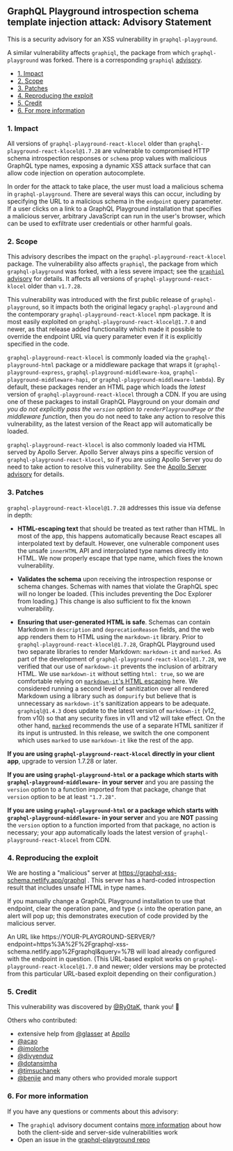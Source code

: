## GraphQL Playground introspection schema template injection attack: Advisory Statement

This is a security advisory for an XSS vulnerability in `graphql-playground`.

A similar vulnerability affects `graphiql`, the package from which `graphql-playground` was forked. There is a corresponding `graphiql` [advisory](https://github.com/graphql/graphiql/security/advisories/GHSA-x4r7-m2q9-69c8).

- [1. Impact](#1-impact)
- [2. Scope](#2-scope)
- [3. Patches](#3-patches)
- [4. Reproducing the exploit](#4-reproducing-the-exploit)
- [5. Credit](#5-credit)
- [6. For more information](#6-for-more-information)

### 1. Impact

All versions of `graphql-playground-react-klocel` older than `graphql-playground-react-klocel@1.7.28` are vulnerable to compromised HTTP schema introspection responses or `schema` prop values with malicious GraphQL type names, exposing a dynamic XSS attack surface that can allow code injection on operation autocomplete.

In order for the attack to take place, the user must load a malicious schema in `graphql-playground`. There are several ways this can occur, including by specifying the URL to a malicious schema in the `endpoint` query parameter. If a user clicks on a link to a GraphQL Playground installation that specifies a malicious server, arbitrary JavaScript can run in the user's browser, which can be used to exfiltrate user credentials or other harmful goals.

### 2. Scope

This advisory describes the impact on the `graphql-playground-react-klocel` package. The vulnerability also affects `graphiql`, the package from which `graphql-playground` was forked, with a less severe impact; see the [`graphiql` advisory](https://github.com/graphql/graphiql/security/advisories/GHSA-x4r7-m2q9-69c8) for details. It affects all versions of `graphql-playground-react-klocel` older than `v1.7.28`.

This vulnerability was introduced with the first public release of `graphql-playground`, so it impacts both the original legacy `graphql-playground` and the contemporary `graphql-playground-react-klocel` npm package. It is most easily exploited on `graphql-playground-react-klocel@1.7.0` and newer, as that release added functionality which made it possible to override the endpoint URL via query parameter even if it is explicitly specified in the code.

`graphql-playground-react-klocel` is commonly loaded via the `graphql-playground-html` package or a middleware package that wraps it (`graphql-playground-express`, `graphql-playground-middleware-koa`, `graphql-playground-middleware-hapi`, or `graphql-playground-middleware-lambda`). By default, these packages render an HTML page which loads the *latest* version of `graphql-playground-react-klocel` through a CDN. If you are using one of these packages to install GraphQL Playground on your domain *and you do not explicitly pass the `version` option to `renderPlaygroundPage` or the middleware function*, then you do not need to take any action to resolve this vulnerability, as the latest version of the React app will automatically be loaded.

`graphql-playground-react-klocel` is also commonly loaded via HTML served by Apollo Server. Apollo Server always pins a specific version of `graphql-playground-react-klocel`, so if you are using Apollo Server you do need to take action to resolve this vulnerability. See the [Apollo Server advisory](https://github.com/apollographql/apollo-server/security/advisories/GHSA-qm7x-rc44-rrqw) for details.


### 3. Patches

`graphql-playground-react-klocel@1.7.28` addresses this issue via defense in depth:

- **HTML-escaping text** that should be treated as text rather than HTML. In most of the app, this happens automatically because React escapes all interpolated text by default. However, one vulnerable component uses the unsafe `innerHTML` API and interpolated type names directly into HTML. We now properly escape that type name, which fixes the known vulnerability.

- **Validates the schema** upon receiving the introspection response or schema changes. Schemas with names that violate the GraphQL spec will no longer be loaded. (This includes preventing the Doc Explorer from loading.) This change is also sufficient to fix the known vulnerability.

- **Ensuring that user-generated HTML is safe**. Schemas can contain Markdown in `description` and `deprecationReason` fields, and the web app renders them to HTML using the `markdown-it` library. Prior to `graphql-playground-react-klocel@1.7.28`, GraphQL Playground used two separate libraries to render Markdown: `markdown-it` and `marked`. As part of the development of `graphql-playground-react-klocel@1.7.28`, we verified that our use of `markdown-it` prevents the inclusion of arbitrary HTML. We use `markdown-it` without setting `html: true`, so we are comfortable relying on [`markdown-it`'s HTML escaping](https://github.com/markdown-it/markdown-it/blob/master/docs/security.md) here. We considered running a second level of sanitization over all rendered Markdown using a library such as `dompurify` but believe that is unnecessary as `markdown-it`'s sanitization appears to be adequate. `graphiql@1.4.3` does update to the latest version of `markdown-it` (v12, from v10) so that any security fixes in v11 and v12 will take effect. On the other hand, [`marked`](https://github.com/markedjs/marked) recommends the use of a separate HTML sanitizer if its input is untrusted. In this release, we switch the one component which uses `marked` to use `markdown-it` like the rest of the app.

**If you are using `graphql-playground-react-klocel` directly in your client app**, upgrade to version 1.7.28 or later.

**If you are using `graphql-playground-html` or a package which starts with `graphql-playground-middleware-` in your server** and you are passing the `version` option to a function imported from that package, change that `version` option to be at least `"1.7.28"`.

**If you are using `graphql-playground-html` or a package which starts with `graphql-playground-middleware-` in your server** and you are **NOT** passing the `version` option to a function imported from that package, no action is necessary; your app automatically loads the latest version of `graphql-playground-react-klocel` from CDN.


### 4. Reproducing the exploit

We are hosting a "malicious" server at https://graphql-xss-schema.netlify.app/graphql . This server has a hard-coded introspection result that includes unsafe HTML in type names.

If you manually change a GraphQL Playground installation to use that endpoint, clear the operation pane, and type `{x` into the operation pane, an alert will pop up; this demonstrates execution of code provided by the malicious server.

An URL like https://YOUR-PLAYGROUND-SERVER/?endpoint=https%3A%2F%2Fgraphql-xss-schema.netlify.app%2Fgraphql&query=%7B will load already configured with the endpoint in question. (This URL-based exploit works on `graphql-playground-react-klocel@1.7.0` and newer; older versions may be protected from this particular URL-based exploit depending on their configuration.)
### 5. Credit

This vulnerability was discovered by [@Ry0taK](https://github.com/Ry0taK), thank you! :1st_place_medal:

Others who contributed:

- extensive help from [@glasser](https://github.com/glasser) at [Apollo](https://github.com/apollographql)
- [@acao](https://github.com/acao)
- [@imolorhe](https://github.com/imolorhe)
- [@divyenduz](https://github.com/divyenduz)
- [@dotansimha](https://github.com/dotansimha)
- [@timsuchanek](http://github.com/timsuchanek)
- [@benjie](https://github.com/Ry0taK) and many others who provided morale support

### 6. For more information

If you have any questions or comments about this advisory:

- The `graphiql` advisory document contains [more information](https://github.com/graphql/graphiql/blob/main/docs/security/2021-introspection-schema-xss.md#2-more-details-on-the-vulnerability) about how both the client-side and server-side vulnerabilities work
- Open an issue in the [graphql-playground repo](https://github.com/graphql/graphql-playground/new/issues)
